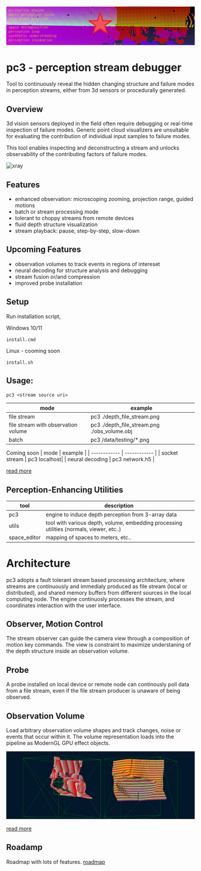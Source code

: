 ![perc3ption](/docs/perc_vision.png)

# pc3 - perception stream debugger 
Tool to continuously reveal the hidden changing structure and failure modes in perception streams, either from 3d sensors or procedurally generated. 

## Overview
3d vision sensors deployed in the field often require debugging or real-time inspection of failure modes. Generic point cloud visualizers are unsuitable for evaluating the contribution of individual input samples to failure modes.

This tool enables inspecting and deconstructing a stream and unlocks observability of the contributing factors of failure modes.  

![xray](https://user-images.githubusercontent.com/10095423/103164670-27641f80-47c3-11eb-93bc-e81bda8b871d.png)

## Features
* enhanced observation: microscoping zooming, projection range, guided motions
* batch or stream processing mode
* tolerant to choppy streams from remote devices
* fluid depth structure visualization
* stream playback: pause, step-by-step, slow-down

## Upcoming Features
* observation volumes to track events in regions of intereset  
* neural decoding for structure analysis and debugging
* stream fusion or/and compression 
* improved probe installation

## Setup
Run installation script,

Windows 10/11
```
install.cmd
```

Linux - cooming soon
```
install.sh
```


## Usage:
```
pc3 <stream source uri>
```

|  mode    | example | 
| ------------ | ------------ |
| file stream     | pc3 ./depth_file_stream.png |
| file stream with observation volume | pc3 ./depth_file_stream.png ./obs_volume.obj |
| batch      | pc3 /data/testing/*.png |

Coming soon 
|  mode    | example | 
| ------------ | ------------ |
| socket stream   | pc3 localhost|
| neural decoding | pc3 network.h5 |

[read more](./docs/readme_pc3_gpu.md)

## Perception-Enhancing Utilities
| tool      | description  | 
| ------------ | ------------ |
| pc3              | engine to induce depth perception from 3-array data |
| utils        | tool with various depth, volume, embedding processing utilities (normals, viewer, etc..) |
| space_editor | mapping of spaces to meters, etc.. |


# Architecture
pc3 adopts a fault tolerant stream based processing architecture, where streams are continuously and immedialy produced as file stream (local or distributed), and shared memory buffers from different sources in the local computing node. The engine continuosly processes the stream, and coordinates interaction with the user interface. 

## Observer, Motion Control
The stream observer can guide the camera view through a composition of motion key commands. The view is constraint to maximize understaning of the depth structure inside an observation volume. 

## Probe
A probe installed on local device or remote node can continously poll data from a file stream, even if the file stream producer is unaware of being observed. 

## Observation Volume
Load arbitrary observation volume shapes and track changes, noise or events that occur within it.  The volume representation loads into the pipeline as ModernGL GPU effect objects.

![perc3ption](/docs/pc3_stream.png)



[read more](./docs/architecture.md)


## Roadamp
Roadmap with lots of features.
[roadmap](/docs/roadmap.md)





